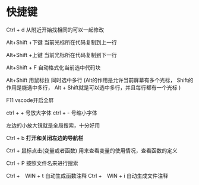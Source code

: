 <!--
 * @Author: x09898 coder_xujie@163.com
 * @Date: 2022-05-10 08:51:48
 * @LastEditors: x09898 coder_xujie@163.com
 * @LastEditTime: 2022-07-22 18:01:01
 * @FilePath: \HTML-CSS-Javascript-\工具类的知识\VScode编辑器的使用\快捷键总结.md
 * @Description: 
-->

# 快捷键

Ctrl + d 从附近开始找相同的可以一起修改

Alt+Shift +下键 当前光标所在代码复制到上一行

Alt+Shift +上键 当前光标所在代码复制到下一行

Alt+Shift + F 自动格式化当前选中代码块

Alt+Shift 用鼠标拉  同时选中多行
(Alt的作用是允许当前屏幕有多个光标， Shift的作用是能选中多行， Alt + Shift就是可以选中多行，并且每行都有一个光标  )

F11 vscode开启全屏

ctrl + + 号放大字体
ctrl + - 号缩小字体

左边的小放大镜就是全局搜索，十分好用

Ctrl + b **打开和关闭左边的导航栏**

Ctrl + 鼠标点击(变量或者函数)  用来查看变量的使用情况，查看函数的定义

Ctrl + P 按照文件名来进行搜索

Ctrl +　WIN + t 自动生成函数注释
Ctrl +　WIN + i 自动生成文件注释

